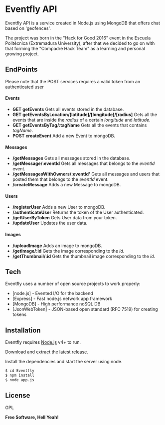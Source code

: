 # Eventfly API

Eventfly API is a service created in Node.js using MongoDB that offers chat based on 'geofences'. 

The project was born in the "Hack for Good 2016" event in the Escuela Politécnica (Extremadura University), after that we decided to go on with that forming the "Compadre Hack Team" as a learning and personal growing project.

## EndPoints

Please note that the POST services requires a valid token from an authenticated user

#### Events
    
- **GET getEvents** Gets all events stored in the database.
- **GET getEventsByLocation/[latitude]/[longitude]/[radius]** Gets all the events that are inside the _radius_ of a certain _longitude_ and _latitude_.
- **GET getEventsByTag/:tagName** Gets all the events that contains _tagName_. 
- **POST createEvent** Add a new Event to mongoDB.

#### Messages

- **/getMessages** Gets all messages stored in the database.
- **/getMessage/:eventId** Gets all messages that belongs to the _eventId_ event.
- **/getMessagesWithOwners/:eventId'** Gets all messages and users that posted them that belongs to the _eventId_ event.
- **/createMessage** Adds a new Message to mongoDB.

#### Users

- **/registerUser** Adds a new User to mongoDB.
- **/authenticateUser** Returns the token of the User authenticated.
- **/getUserByToken** Gets User data from your token.
- **/updateUser** Updates the user data.

#### Images

- **/uploadImage** Adds an image to mongoDB.
- **/getImage/:id** Gets the image corresponding to the _id_.
- **/getThumbnail/:id** Gets the thumbnail image corresponding to the _id_.


## Tech

Eventfly uses a number of open source projects to work properly:

* [node.js] - Evented I/O for the backend
* [Express] - Fast node.js network app framework 
* [MongoDB] - High performance noSQL DB
* [JsonWebToken] - JSON-based open standard (RFC 7519) for creating tokens

## Installation

Eventfly requires [Node.js](https://nodejs.org/) v4+ to run.

Download and extract the [latest release](https://github.com/CompadreHackTeam/Eventfly).

Install the dependencies and start the server using node.

```sh
$ cd Eventfly
$ npm install 
$ node app.js
```

License
----

GPL

**Free Software, Hell Yeah!**